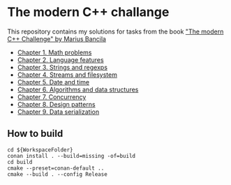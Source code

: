 # The modern C++ challange

This repository contains my solutions for tasks from the book ["The modern C++ Challenge" by Marius Bancila](https://www.packtpub.com/product/the-modern-c-challenge/9781788993869)

* [Chapter 1. Math problems](https://github.com/vladIev/the_modern_cpp_challange/tree/main/src/math_problems)
* [Chapter 2. Language features](https://github.com/vladIev/the_modern_cpp_challange/tree/main/src/language_features)
* [Chapter 3. Strings and regexps](https://github.com/vladIev/the_modern_cpp_challange/tree/main/src/strings_and_regexps)
* [Chapter 4. Streams and filesystem](https://github.com/vladIev/the_modern_cpp_challange/tree/main/src/streams_and_filesystem)
* [Chapter 5. Date and time](https://github.com/vladIev/the_modern_cpp_challange/tree/main/src/date_and_time)
* [Chapter 6. Algorithms and data structures](https://github.com/vladIev/the_modern_cpp_challange/tree/main/src/algorithms_and_data_structures)
* [Chapter 7. Concurrency](https://github.com/vladIev/the_modern_cpp_challange/tree/main/src/concurrency)
* [Chapter 8. Design patterns](https://github.com/vladIev/the_modern_cpp_challange/tree/main/src/design_patterns)
* [Chapter 9. Data serialization](https://github.com/vladIev/the_modern_cpp_challange/tree/main/src/data_serialization)

## How to build

```
cd ${WorkspaceFolder}
conan install . --build=missing -of=build
cd build
cmake --preset=conan-default ..
cmake --build . --config Release
```
